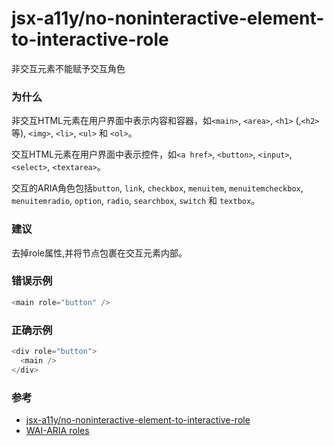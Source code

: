 # jsx-a11y/no-noninteractive-element-to-interactive-role

非交互元素不能赋予交互角色

### 为什么

非交互HTML元素在用户界面中表示内容和容器，如`<main>`, `<area>`, `<h1>` (,`<h2>`等), `<img>`, `<li>`, `<ul>` 和 `<ol>`。

交互HTML元素在用户界面中表示控件，如`<a href>`, `<button>`, `<input>`, `<select>`, `<textarea>`。

交互的ARIA角色包括`button`, `link`, `checkbox`, `menuitem`, `menuitemcheckbox`, `menuitemradio`, `option`, `radio`, `searchbox`, `switch` 和 `textbox`。

### 建议

去掉role属性,并将节点包裹在交互元素内部。

### 错误示例

```js
<main role="button" />
```

### 正确示例

```js
<div role="button">
  <main />
</div>
```

### 参考

- [jsx-a11y/no-noninteractive-element-to-interactive-role](https://github.com/jsx-eslint/eslint-plugin-jsx-a11y/blob/master/docs/rules/no-noninteractive-element-to-interactive-role.md)
- [WAI-ARIA roles](https://www.w3.org/TR/wai-aria-1.1/#usage_intro)
